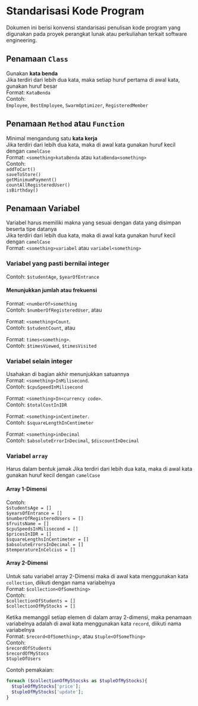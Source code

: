 # Standarisasi Kode Program
Dokumen ini berisi konvensi standarisasi penulisan kode program yang digunakan pada proyek perangkat lunak atau perkuliahan terkait software engineering.

## Penamaan `Class`
Gunakan **kata benda** <br>
Jika terdiri dari lebih dua kata, maka setiap huruf pertama di awal kata, gunakan huruf besar <br>
Format: `KataBenda`<br>
Contoh:<br> 
`Employee`, `BestEmployee`, `SwarmOptimizer`, `RegisteredMember`

## Penamaan `Method` atau `Function`
Minimal mengandung satu **kata kerja** <br>
Jika terdiri dari lebih dua kata, maka di awal kata gunakan huruf kecil dengan `camelCase` <br>
Format: `<something>kataBenda` atau `kataBenda<something>`<br>
Contoh:<br> 
`addToCart()`<br>
`saveToStore()`<br>
`getMinimumPayment()`<br>
`countAllRegisteredUser()`<br>
`isBirthday()`

## Penamaan Variabel
Variabel harus memiliki makna yang sesuai dengan data yang disimpan beserta tipe datanya <br>
Jika terdiri dari lebih dua kata, maka di awal kata gunakan huruf kecil dengan `camelCase` <br>
Format: `<something>variabel` atau `variabel<something>`<br>

### Variabel yang pasti bernilai integer
Contoh: `$studentAge`, `$yearOfEntrance`<br>
#### Menunjukkan jumlah atau frekuensi <br>
Format: `<numberOf>something`<br>
Contoh: `$numberOfRegisteredUser`, atau <p>
  
Format: `<something>Count`. <br>
Contoh: `$studentCount`, atau <p>
  
Format: `times<something>`. <br>
Contoh: `$timesViewed`, `$timesVisited`

### Variabel selain integer
Usahakan di bagian akhir menunjukkan satuannya <br>
Format: `<something>InMilisecond`.<br>
Contoh: `$cpuSpeedInMilisecond`<p>
  
Format: `<something>In<currency code>`.<br>
Contoh: `$totalCostInIDR`<p>
  
Format: `<something>inCentimeter`. <br>
Contoh: `$squareLengthInCentimeter` <p> 
  
Format: `<something>inDecimal` <br>
Contoh: `$absoluteErrorInDecimal`, `$discountInDecimal`

### Variabel `array`
Harus dalam bentuk jamak
Jika terdiri dari lebih dua kata, maka di awal kata gunakan huruf kecil dengan `camelCase` <br>

#### Array 1-Dimensi
Contoh: <br>
`$studentsAge = []` <br>
`$yearsOfEntrance = []` <br>
`$numberOfRegisteredUsers = []` <br>
`$fruitsName = []` <br>
`$cpuSpeedsInMilisecond = []` <br>
`$pricesInIDR = []` <br>
`$squareLengthsInCentimeter = []` <br>
`$absoluteErrorsInDecimal = []` <br>
`$temperatureInCelcius = []` <br>
 
#### Array 2-Dimensi
Untuk satu variabel array 2-Dimensi maka di awal kata menggunakan kata `collection`, diikuti dengan nama variabelnya <br>
Format: `$collection<OfSomething>` <br>
Contoh: <br>
`$collectionOfStudents = []` <br>
`$collectionOfMyStocks = []`

Ketika memanggil setiap elemen di dalam array 2-dimensi, maka penamaan variabelnya adalah di awal kata menggunakan kata `record`, diikuti nama variabelnya<br>
Format: `$record<OfSomething>`, atau `$tuple<OfSomeThing>` <br>
Contoh: <br>
`$recordOfStudents` <br>
`$recordOfMyStocs` <br>
`$tupleOfUsers` <p>

Contoh pemakaian: <br>
```php
foreach ($collectionOfMyStocsks as $tupleOfMyStocks){
  $tupleOfMyStocks['price'];
  $tupleOfMyStocks['update'];
}
```
